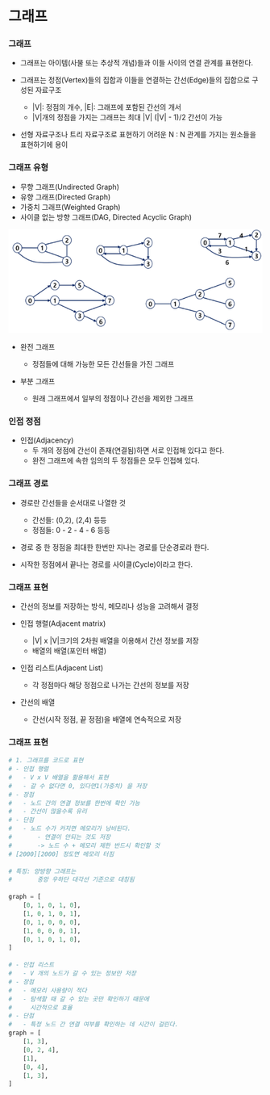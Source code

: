 # 그래프

### 그래프
- 그래프는 아이템(사물 또는 추상적 개념)들과 이들 사이의 연결 관계를 표현한다.
- 그래프는 정점(Vertex)들의 집합과 이들을 연결하는 간선(Edge)들의 집합으로 구성된 자료구조
    - |V|: 정점의 개수, |E|: 그래프에 포함된 간선의 개서
    - |V|개의 정점을 가지는 그래프는 최대 |V| (|V| - 1)/2 간선이 가능
    
- 선형 자료구조나 트리 자료구조로 표현하기 어려운 N : N 관계를 가지는 원소들을 표현하기에 용이

### 그래프 유형
- 무향 그래프(Undirected Graph)
- 유향 그래프(Directed Graph)
- 가중치 그래프(Weighted Graph)
- 사이클 없는 방향 그래프(DAG, Directed Acyclic Graph)

![img.png](그래프-1.png)

- 완전 그래프
    - 정점들에 대해 가능한 모든 간선들을 가진 그래프
    
- 부분 그래프
    - 원래 그래프에서 일부의 정점이나 간선을 제외한 그래프
    
### 인접 정점
- 인접(Adjacency)
    - 두 개의 정점에 간선이 존재(연결됨)하면 서로 인접해 있다고 한다.
    - 완전 그래프에 속한 임의의 두 정점들은 모두 인접해 있다.
    
### 그래프 경로
- 경로란 간선들을 순서대로 나열한 것
    - 간선들: (0,2), (2,4) 등등
    - 정점들: 0 - 2 - 4 - 6 등등
    
- 경로 중 한 정점을 최대한 한번만 지나는 경로를 단순경로라 한다.
- 시작한 정점에서 끝나는 경로를 사이클(Cycle)이라고 한다.

### 그래프 표현
- 간선의 정보를 저장하는 방식, 메모리나 성능을 고려해서 결정
- 인접 행렬(Adjacent matrix)
    - |V| x |V|크기의 2차원 배열을 이용해서 간선 정보를 저장
    - 배열의 배열(포인터 배열)
    
- 인접 리스트(Adjacent List)
    - 각 정점마다 해당 정점으로 나가는 간선의 정보를 저장
    
- 간선의 배열
    - 간선(시작 정점, 끝 정점)을 배열에 연속적으로 저장

### 그래프 표현    
```python
# 1. 그래프를 코드로 표현
# - 인접 행렬
#   - V x V 배열을 활용해서 표현
#   - 갈 수 없다면 0, 있다면1(가중치) 을 저장
# - 장점
#   - 노드 간의 연결 정보를 한번에 확인 가능
#   - 간선이 많을수록 유리
# - 단점
#   - 노드 수가 커지면 메모리가 낭비된다.
#       - 연결이 안되는 것도 저장
#       -> 노드 수 + 메모리 제한 반드시 확인할 것
# [2000][2000] 정도면 메모리 터짐

# 특징: 양방향 그래프는
#       중앙 우하단 대각선 기준으로 대칭됨

graph = [
    [0, 1, 0, 1, 0],
    [1, 0, 1, 0, 1],
    [0, 1, 0, 0, 0],
    [1, 0, 0, 0, 1],
    [0, 1, 0, 1, 0],
]

# - 인접 리스트
#   - V 개의 노드가 갈 수 있는 정보만 저장
# - 장점
#   - 메모리 사용량이 적다
#   - 탐색할 때 갈 수 있는 곳만 확인하기 때문에
#     시간적으로 효율
# - 단점
#   - 특정 노드 간 연결 여부를 확인하는 데 시간이 걸린다.
graph = [
    [1, 3],
    [0, 2, 4],
    [1],
    [0, 4],
    [1, 3],
]

```